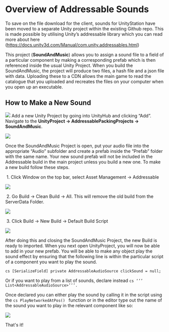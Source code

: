 # Overview of Addressable Sounds

To save on the file download for the client, sounds for UnityStation have been moved to a separate Unity project within the existing Github repo. This is made possible by utilising Unity’s addressable library which you can read more about here (https://docs.unity3d.com/Manual/com.unity.addressables.html)

 This project (**SoundAndMusic**) allows you to assign a sound file to a field of a particular component by making a corresponding prefab which is then referenced inside the usual Unity Project. When you build the SoundAndMusic, the project will produce two files, a hash file and a json file with data. Uploading these to a CDN allows the main game to read the catalogue that you uploaded and recreates the files on your computer when you open up an executable.

## How to Make a New Sound

![](/img/5_dev/AddressableSounds/unity_hub_screen_with_soundandmusic.png)
 Add a new Unity Project by going into UnityHub and clicking “Add”. Navigate to the **UnityProject -> AddressablePackingProjects -> SoundAndMusic**.

![](/img/5_dev/AddressableSounds/SoundAndMusic.png)

Once the SoundAndMusic Project is open, put your audio file into the appropriate “Audio” subfolder and create a prefab inside the “Prefab” folder with the same name. Your new sound prefab will not be included in the Addressable build in the main project unless you build a new one. To make a new build follow these steps.

​    1. Click Window on the top bar, select Asset Management -> Addressable


![](/img/5_dev/AddressableSounds/addressable_locate_groups.png)

​    2. Go Build -> Clean Build -> All. This will remove the old build from the ServerData Folder.

![](/img/5_dev/AddressableSounds/addressable_groups_clean_build.png)

​     3. Click Build -> New Build -> Default Build Script


![](/img/5_dev/AddressableSounds/addressable_groups_new_build.png)

After doing this and closing the SoundAndMusic Project, the new Build is ready to imported. When you next open UnityProject, you will now be able to add in your new prefab. You will be able to make any object play the sound effect by ensuring that the following line is within the particular script of a component you want to play the sound.

```cs [SerializeField] private AddressableAudioSource clickSound = null; ```

 Or if you want to play from a list of sounds, declare instead ```cs ‘’’ List<AddressableAudioSource>’’’.```

Once declared you can either play the sound by calling it in the script using the ```cs PlayNetworkedAtPos() ``` function or in the editor type out the name of the sound you want to play in the relevant component like so:

![](/img/5_dev/AddressableSounds/select_sound.png)

That's it!
